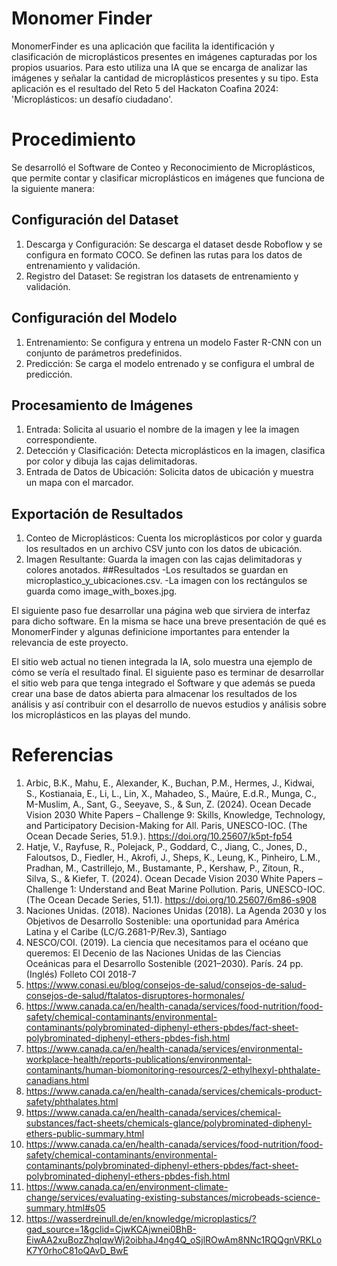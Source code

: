 # Monomer Finder
MonomerFinder es una aplicación que facilita la identificación y clasificación de microplásticos presentes en imágenes capturadas por los propios usuarios. Para esto utiliza una IA que se encarga de analizar las imágenes y señalar la cantidad de microplásticos presentes y su tipo. Esta aplicación es el resultado del Reto 5 del Hackaton Coafina 2024: 'Microplásticos: un desafío ciudadano'.

# Procedimiento
Se desarrolló el Software de Conteo y Reconocimiento de Microplásticos, que permite contar y clasificar microplásticos en imágenes que funciona de la siguiente manera:

## Configuración del Dataset
1. Descarga y Configuración: Se descarga el dataset desde Roboflow y se configura en formato COCO. Se definen las rutas para los datos de entrenamiento y validación.
2. Registro del Dataset: Se registran los datasets de entrenamiento y validación.

## Configuración del Modelo
1. Entrenamiento: Se configura y entrena un modelo Faster R-CNN con un conjunto de parámetros predefinidos.
2. Predicción: Se carga el modelo entrenado y se configura el umbral de predicción.

## Procesamiento de Imágenes
1. Entrada: Solicita al usuario el nombre de la imagen y lee la imagen correspondiente.
2. Detección y Clasificación: Detecta microplásticos en la imagen, clasifica por color y dibuja las cajas delimitadoras.
3. Entrada de Datos de Ubicación: Solicita datos de ubicación y muestra un mapa con el marcador.

## Exportación de Resultados
1. Conteo de Microplásticos: Cuenta los microplásticos por color y guarda los resultados en un archivo CSV junto con los datos de ubicación.
2. Imagen Resultante: Guarda la imagen con las cajas delimitadoras y colores anotados.
##Resultados
    -Los resultados se guardan en microplastico_y_ubicaciones.csv.
    -La imagen con los rectángulos se guarda como image_with_boxes.jpg.

El siguiente paso fue desarrollar una página web que sirviera de interfaz para dicho software. En la misma se hace una breve presentación de qué es MonomerFinder y algunas definicione importantes para entender la relevancia de este proyecto.

El sitio web actual no tienen integrada la IA, solo muestra una ejemplo de cómo se vería el resultado final. El siguiente paso es terminar de desarrollar el sitio web para que tenga integrado el Software y que además se pueda crear una base de datos abierta para almacenar los resultados de los análisis y así contribuir con el desarrollo de nuevos estudios y análisis sobre los microplásticos en las playas del mundo.

# Referencias

1. Arbic, B.K., Mahu, E., Alexander, K., Buchan, P.M., Hermes, J., Kidwai, S., Kostianaia, E., Li, L., Lin, X., Mahadeo,  S.,  Maúre,  E.d.R.,  Munga,  C.,  M-Muslim,  A.,  Sant,  G.,  Seeyave,  S.,  &  Sun,  Z.  (2024).  Ocean Decade Vision 2030 White Papers – Challenge 9: Skills, Knowledge, Technology, and Participatory Decision-Making  for  All.  Paris,  UNESCO-IOC.  (The  Ocean  Decade  Series,  51.9.). https://doi.org/10.25607/k5pt-fp54
2. Hatje, V., Rayfuse, R., Polejack, P., Goddard, C., Jiang, C., Jones, D., Faloutsos, D., Fiedler, H., Akrofi, J., Sheps, K., Leung, K., Pinheiro, L.M., Pradhan, M., Castrillejo, M., Bustamante, P., Kershaw, P., Zitoun, R., Silva, S., & Kiefer, T. (2024). Ocean Decade Vision 2030 White Papers – Challenge 1: Understand and Beat Marine Pollution. Paris, UNESCO-IOC. (The Ocean Decade Series, 51.1). https://doi.org/10.25607/6m86-s908
3. Naciones Unidas. (2018). Naciones Unidas (2018). La Agenda 2030 y los Objetivos de Desarrollo Sostenible: una oportunidad para América Latina y el Caribe (LC/G.2681-P/Rev.3), Santiago
4. NESCO/COI. (2019). La ciencia que necesitamos para el océano que queremos: El Decenio de las Naciones Unidas de las Ciencias Oceánicas para el Desarrollo Sostenible (2021–2030). París. 24 pp. (Inglés) Folleto COI 2018-7
5. https://www.conasi.eu/blog/consejos-de-salud/consejos-de-salud-consejos-de-salud/ftalatos-disruptores-hormonales/
6. https://www.canada.ca/en/health-canada/services/food-nutrition/food-safety/chemical-contaminants/environmental-contaminants/polybrominated-diphenyl-ethers-pbdes/fact-sheet-polybrominated-diphenyl-ethers-pbdes-fish.html
8. https://www.canada.ca/en/health-canada/services/environmental-workplace-health/reports-publications/environmental-contaminants/human-biomonitoring-resources/2-ethylhexyl-phthalate-canadians.html
9. https://www.canada.ca/en/health-canada/services/chemicals-product-safety/phthalates.html
10. https://www.canada.ca/en/health-canada/services/chemical-substances/fact-sheets/chemicals-glance/polybrominated-diphenyl-ethers-public-summary.html
11. https://www.canada.ca/en/health-canada/services/food-nutrition/food-safety/chemical-contaminants/environmental-contaminants/polybrominated-diphenyl-ethers-pbdes/fact-sheet-polybrominated-diphenyl-ethers-pbdes-fish.html
12. https://www.canada.ca/en/environment-climate-change/services/evaluating-existing-substances/microbeads-science-summary.html#s05
13. https://wasserdreinull.de/en/knowledge/microplastics/?gad_source=1&gclid=CjwKCAjwnei0BhB-EiwAA2xuBozZhqlqwWj2oibhaJ4ng4Q_oSjlROwAm8NNc1RQQgnVRKLoK7Y0rhoC81oQAvD_BwE
